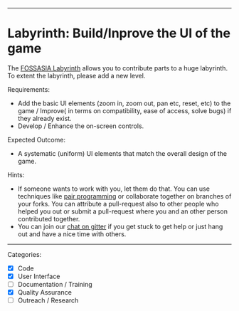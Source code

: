 <!-- https://codein.withgoogle.com/dashboard/tasks/4946505678979072/ -->

---

# Labyrinth: Build/Inprove the UI of the game

The [FOSSASIA Labyrinth](https://github.com/fossasia/labyrinth/) allows you to contribute parts to a huge labyrinth.
To extent the labyrinth, please add a new level.

Requirements:
- Add the basic UI elements (zoom in, zoom out, pan etc, reset, etc) to the game / Improve( in terms on compatibility, ease of access, solve bugs) if they already exist.
- Develop / Enhance the on-screen controls.

Expected Outcome:
- A systematic (uniform) UI elements that match the overall design of the game.

Hints:
- If someone wants to work with you, let them do that. You can use techniques like [pair programming](https://www.youtube.com/watch?v=vgkahOzFH2Q) or collaborate together on branches of your forks. You can attribute a pull-request also to other people who helped you out or submit a pull-request where you and an other person contributed together.
- You can join our [chat on gitter](https://gitter.im/fossasia/labyrinth) if you get stuck to get help or just hang out and have a nice time with others.

---

Categories:
- [X] Code
- [X] User Interface
- [ ] Documentation / Training
- [x] Quality Assurance
- [ ] Outreach / Research
